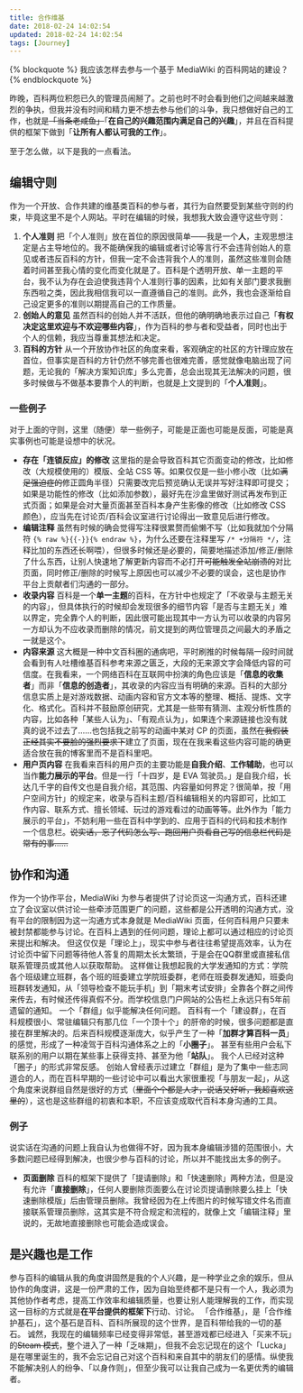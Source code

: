 ```yaml
---
title: 合作维基
date: 2018-02-24 14:02:54
updated: 2018-02-24 14:02:54
tags: [Journey]
---
```

{% blockquote %}
我应该怎样去参与一个基于 MediaWiki 的百科网站的建设？
{% endblockquote %}

昨晚，百科两位积怨已久的管理员闹掰了。之前也时不时会看到他们之间越来越激烈的争执，但我并没有时间和精力更不想去参与他们的斗争，我只想做好自己的工作，也就是~~「当条老咸鱼」~~「**在自己的兴趣范围内满足自己的兴趣**」，并且在百科提供的框架下做到「**让所有人都认可我的工作**」。

至于怎么做，以下是我的一点看法。

<!-- more -->

## 编辑守则
作为一个开放、合作共建的维基类百科的参与者，其行为自然要受到某些守则的约束，毕竟这里不是个人网站。平时在编辑的时候，我想我大致会遵守这些守则：

1. **个人准则**
  把「个人准则」放在首位的原因很简单——我是一个**人**，主观思想注定是占主导地位的。我不能确保我的编辑或者讨论等言行不会违背创始人的意见或者违反百科的方针，但我一定不会违背我个人的准则，虽然这些准则会随着时间甚至我心情的变化而变化就是了。百科是个透明开放、单一主题的平台，我不认为存在会迫使我违背个人准则行事的因素，比如有关部门要求我删东西啦之类，因此我相信我可以一直遵循自己的准则。此外，我也会逐渐给自己设定更多的准则以期提高自己的工作质量。
2. **创始人的意见**
  虽然百科的创始人并不活跃，但他的确明确地表示过自己「**有权决定这里欢迎与不欢迎哪些内容**」，作为百科的参与者和受益者，同时也出于个人的信赖，我应当尊重其想法和决定。
3. **百科的方针**
  从一个开放协作社区的角度来看，客观确定的社区的方针理应放在首位，但事实是百科的方针仍然不够完善也很难完善，感觉就像电脑出现了问题，无论我的「解决方案知识库」多么完善，总会出现其无法解决的问题，很多时候做与不做基本要靠个人的判断，也就是上文提到的「**个人准则**」。

### 一些例子
对于上面的守则，这里（随便）举一些例子，可能是正面也可能是反面，可能是真实事例也可能是设想中的状况。

* **存在「连锁反应」的修改**
  这里指的是会导致百科其它页面变动的修改，比如修改（大规模使用的）模版、全站 CSS 等。如果仅仅是一些小修小改（比如~~满足强迫症的~~修正圆角半径）只需要改完后预览确认无误并写好注释即可提交；如果是功能性的修改（比如添加参数），最好先在沙盒里做好测试再发布到正式页面；如果是会对大量页面甚至百科本身产生影像的修改（比如修改 CSS 颜色），应当先在讨论页/百科会议室进行讨论得出一致意见后进行修改。
* **编辑注释**
  虽然有时候的确会觉得写注释很累赘而偷懒不写（比如我就加个分隔符 `{% raw %}{{-}}{% endraw %}`，为什么还要在注释里写 `/* +分隔符 */`，注释比加的东西还长啊喂），但很多时候还是必要的，简要地描述添加/修正/删除了什么东西，让别人快速地了解更新内容而不必打开~~可能触发全站崩溃的~~对比页面，同时修正/删除的时候写上原因也可以减少不必要的误会，这也是协作平台上贡献者们沟通的一部分。
* **收录内容**
  百科是一个**单一主题**的百科，在方针中也规定了「不收录与主题无关的内容」，但具体执行的时候却会发现很多的细节内容「是否与主题无关」难以界定，完全靠个人的判断，因此很可能出现其中一方认为可以收录的内容另一方却认为不应收录而删除的情况，前文提到的两位管理员之间最大的矛盾之一就是这个。
* **内容来源**
  这大概是一种中文百科圈的通病吧，平时刷推的时候每隔一段时间就会看到有人吐槽维基百科参考来源之匮乏，大段的无来源文字会降低内容的可信度。在我看来，一个网络百科在互联网中扮演的角色应该是「**信息的收集者**」而非「**信息的创造者**」，其收录的内容应当有明确的来源。百科的大部分信息实质上是对游戏数据、动画内容和官方文本等的整理、概括、提炼、文字化、格式化。百科并不鼓励原创研究，尤其是一些带有猜测、主观分析性质的内容，比如各种「某些人认为」、「有观点认为」，如果连个来源链接也没有就真的说不过去了……也包括我之前写的动画中某对 CP 的页面，虽然~~在我假装正经其实不要脸的强烈要求下~~建立了页面，现在在我来看这些内容可能的确更适合放在我的博客里而不是百科里吧。
* **用户页内容**
  在我看来百科的用户页的主要功能是**自我介绍**、**工作辅助**，也可以当作**能力展示的平台**。但是一行「十四岁，是 EVA 驾驶员。」是自我介绍，长达几千字的自传文也是自我介绍，其范围、内容量如何界定？很简单，按「用户空间方针」的规定来，收录与百科主题/百科编辑相关的内容即可，比如工作内容、联系方式、擅长领域、玩过的游戏看过的动画等等。此外作为「能力展示的平台」，不妨利用一些在百科中学到的、应用于百科的代码和技术制作一个信息栏。~~说实话，忘了代码怎么写、跑回用户页看自己写的信息栏代码是常有的事……~~

## 协作和沟通
作为一个协作平台，MediaWiki 为参与者提供了讨论页这一沟通方式，百科还建立了会议室以供讨论一些牵涉范围更广的问题，这些都是公开透明的沟通方式，没有平台的限制因为这一沟通方式本身就是 MediaWiki 页面，任何百科用户只要未被封禁都能参与讨论。在百科上遇到的任何问题，理论上都可以通过相应的讨论页来提出和解决。
但这仅仅是「理论上」，现实中参与者往往希望提高效率，认为在讨论页中留下问题等待他人答复的周期太长太繁琐，于是会在QQ群里或直接私信联系管理员或其他人以获取帮助。
这样做让我想起我的大学发通知的方式：学院各个班级建立班群，各个班的班委建立学院班委群，老师在班委群发通知，班委向班群转发通知，从「领导检查不能玩手机」到「期末考试安排」全靠各个群之间传来传去，有时候还传得真假不分。而学校信息门户网站的公告栏上永远只有5年前遗留的通知。
一个「群组」似乎能解决任何问题。
百科有一个「建设群」，在百科规模很小、常驻编辑只有那几位「一个顶十个」的肝帝的时候，很多问题都是直接在群里解决的。后来百科规模逐渐庞大，似乎产生了一种「**加群才算百科一员**」的感觉，形成了一种凌驾于百科沟通体系之上的「**小圈子**」。
甚至有些用户会私下联系别的用户以期在某些事上获得支持、甚至为他「**站队**」。
我个人已经对这种「圈子」的形式非常反感。
创始人曾经表示过建立「群组」是为了集中一些志同道合的人，而在百科早期的一些讨论中可以看出大家很重视「与朋友一起」，从这个角度来说群组自然是很好的方式（~~里面个个都是人才，说话又好听，我超喜欢这里的~~），这也是这些群组的初衷和本职，不应该变成取代百科本身沟通的工具。

### 例子
说实话在沟通的问题上我自认为也做得不好，因为我本身编辑涉猎的范围很小，大多数问题已经得到解决，也很少参与百科的讨论，所以并不能找出太多的例子。

* **页面删除**
  百科的框架下提供了「提请删除」和「快速删除」两种方法，但是没有允许「**直接删除**」，任何人要删除页面要么在讨论页提请删除要么挂上「快速删除模版」后由管理员删除。我曾经因为在上传图片的时候写错文件名而直接联系管理员删除，这其实是不符合规定和流程的，就像上文「编辑注释」里说的，无故地直接删除也可能会造成误会。

## 是兴趣也是工作
参与百科的编辑从我的角度讲固然是我的个人兴趣，是一种学业之余的娱乐，但从协作的角度讲，这是一份严肃的工作，因为自始至终都不是只有一个人，我必须为其他协作者考虑，提高工作效率和编辑质量，也要让别人能理解我的工作，而实现这一目标的方式就是**在平台提供的框架下**行动、讨论。
「合作维基」，是「合作维护基石」，这个基石是百科、百科所展现的这个世界，是百科带给我的一切的基石。
诚然，我现在的编辑频率已经变得非常低，甚至游戏都已经进入「买来不玩」的~~Steam 模式~~，整个进入了一种「乏味期」，但我不会忘记现在的这个「Lucka」是在哪里诞生的，我不会忘记自己对这个百科和来自其中的朋友们的感情。纵使我不能解决别人的纷争、「以身作则」，但至少我可以让我自己成为一名更优秀的编辑者。
